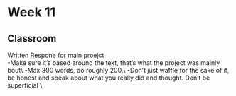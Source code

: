 # Week 11

## Classroom
Written Respone for main proejct   
-Make sure it’s based around the text, that’s what the project was mainly bout\\
-Max 300 words, do roughly 200.\\
-Don’t just waffle for the sake of it, be honest and speak about what you really did and thought. Don’t be superficial \\
